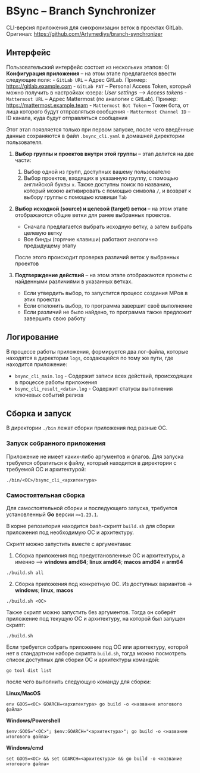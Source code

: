 # BSync – Branch Synchronizer

CLI-версия приложения для синхронизации веток в проектах GitLab.  
Оригинал: https://github.com/Artymediys/branch-synchronizer

## Интерфейс
Пользовательский интерфейс состоит из нескольких этапов:
0) **Конфигурация приложения** – на этом этапе предлагается ввести следующие поля:
    - `GitLab URL` – Адрес GitLab. Пример: https://gitlab.example.com
    - `GitLab PAT` – Personal Access Token, который можно получить в настройках юзера: _User settings –> Access tokens_
    - `Mattermost URL` – Адрес Mattermost (по аналогии с GitLab). Пример: https://mattermost.example.team
    - `Mattermost Bot Token` – Токен бота, от лица которого будут отправляться сообщения
    - `Mattermost Channel ID` – ID канала, куда будут отправляться сообщения

   Этот этап появляется только при первом запуске, после чего введённые данные сохраняются в файл `.bsync_cli.yaml`
   в домашней директории пользователя.

1) **Выбор группы и проектов внутри этой группы** – этап делится на две части:
    1) Выбор одной из групп, доступных вашему пользователю
    2) Выбор проектов, входящих в указанную группу, с помощью английской буквы `x`.
       Также доступны поиск по названию, который можно активировать с помощью символа `/`, и возврат к выбору группы с помощью клавиши `Tab`

2) **Выбор исходной (source) и целевой (target) ветки** – на этом этапе отображаются общие ветки для ранее выбранных проектов.
    - Сначала предлагается выбрать исходную ветку, а затем выбрать целевую ветку
    - Все бинды (горячие клавиши) работают аналогично предыдущему этапу
   
   После этого происходит проверка различий веток у выбранных проектов

3) **Подтверждение действий** – на этом этапе отображаются проекты с найденными различиями в указанных ветках.
    - Если утвердить выбор, то запустится процесс создания МРов в этих проектах
    - Если отклонить выбор, то программа завершит своё выполнение
    - Если различий не было найдено, то программа также предложит завершить свою работу

## Логирование
В процессе работы приложения, формируется два лог-файла, которые находятся в директории `logs`,
создающейся по тому же пути, где находится приложение:
- `bsync_cli_main.log` - Содержит записи всех действий, происходящих в процессе работы приложения
- `bsync_cli_result_<data>.log` - Содержит статусы выполнения ключевых событий релиза

## Сборка и запуск
В директории `./bin` лежат сборки приложения под разные ОС.

### Запуск собранного приложения
Приложение не имеет каких-либо аргументов и флагов.
Для запуска требуется обратиться к файлу, который находится в директории с требуемой ОС и архитектурой:
```shell
./bin/<ОС>/bsync_cli_<архитектура>
```

### Самостоятельная сборка
Для самостоятельной сборки и последующего запуска, требуется установленный **Go** версии `>=1.23.1`.

В корне репозитория находится bash-скрипт `build.sh` для сборки приложения под необходимую ОС и архитектуру.

Скрипт можно запустить вместе с аргументами:
1) Сборка приложения под предустановленные ОС и архитектуры, а именно –> **windows amd64**; **linux amd64**;
   **macos amd64** и **arm64**
```shell
./build.sh all
```

2) Сборка приложения под конкретную ОС. Из доступных вариантов -> **windows**; **linux**, **macos**
```shell
./build.sh <ОС>
```

Также скрипт можно запустить без аргументов. Тогда он соберёт приложение под текущую ОС и архитектуру,
на которой был запущен скрипт:
```shell
./build.sh
```

Если требуется собрать приложение под ОС или архитектуру, которой нет в стандартном наборе скрипта `build.sh`,
тогда можно посмотреть список доступных для сборки ОС и архитектуры командой:
```shell
go tool dist list
```
после чего выполнить следующую команду для сборки:

**Linux/MacOS**
```shell
env GOOS=<ОС> GOARCH=<архитектура> go build -o <название итогового файла>
```

**Windows/Powershell**
```shell
$env:GOOS="<ОС>"; $env:GOARCH="<архитектура>"; go build -o <название итогового файла>
```

**Windows/cmd**
```shell
set GOOS=<ОС> && set GOARCH=<архитектура> && go build -o <название итогового файла>
```